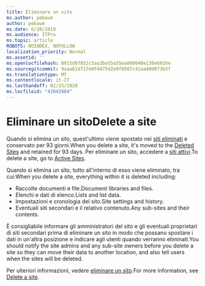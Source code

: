 ```yaml
---
title: Eliminare un sito
ms.author: pebaum
author: pebaum
ms.date: 6/20/2019
ms.audience: ITPro
ms.topic: article
ROBOTS: NOINDEX, NOFOLLOW
localization_priority: Normal
ms.assetid: ''
ms.openlocfilehash: 8915d97852c5aa3be55a55ea008040e136e6016e
ms.sourcegitcommit: 9aaa61d717e0fd475d2e9f0507c42aa40d073b5f
ms.translationtype: MT
ms.contentlocale: it-IT
ms.lasthandoff: 02/15/2020
ms.locfileid: "42042884"
---
```

# <a name="delete-a-site"></a><span data-ttu-id="5a98e-102">Eliminare un sito</span><span class="sxs-lookup"><span data-stu-id="5a98e-102">Delete a site</span></span>

<span data-ttu-id="5a98e-103">Quando si elimina un sito, quest'ultimo viene spostato nei [siti eliminati](https://admin.microsoft.com/sharepoint?page=recyclebin&modern=true) e conservato per 93 giorni.</span><span class="sxs-lookup"><span data-stu-id="5a98e-103">When you delete a site, it's moved to the [Deleted Sites](https://admin.microsoft.com/sharepoint?page=recyclebin&modern=true) and retained for 93 days.</span></span> <span data-ttu-id="5a98e-104">Per eliminare un sito, accedere a [siti attivi](https://admin.microsoft.com/sharepoint?page=sitemanagement&modern=true).</span><span class="sxs-lookup"><span data-stu-id="5a98e-104">To delete a site, go to [Active Sites](https://admin.microsoft.com/sharepoint?page=sitemanagement&modern=true).</span></span> 

<span data-ttu-id="5a98e-105">Quando si elimina un sito, tutto all'interno di esso viene eliminato, tra cui:</span><span class="sxs-lookup"><span data-stu-id="5a98e-105">When you delete a site, everything within it is deleted including:</span></span>

- <span data-ttu-id="5a98e-106">Raccolte documenti e file.</span><span class="sxs-lookup"><span data-stu-id="5a98e-106">Document libraries and files.</span></span>
- <span data-ttu-id="5a98e-107">Elenchi e dati di elenco.</span><span class="sxs-lookup"><span data-stu-id="5a98e-107">Lists and list data.</span></span>
- <span data-ttu-id="5a98e-108">Impostazioni e cronologia del sito.</span><span class="sxs-lookup"><span data-stu-id="5a98e-108">Site settings and history.</span></span>
- <span data-ttu-id="5a98e-109">Eventuali siti secondari e il relativo contenuto.</span><span class="sxs-lookup"><span data-stu-id="5a98e-109">Any sub-sites and their contents.</span></span>

<span data-ttu-id="5a98e-110">È consigliabile informare gli amministratori del sito e gli eventuali proprietari di siti secondari prima di eliminare un sito in modo che possano spostare i dati in un'altra posizione e indicare agli utenti quando verranno eliminati.</span><span class="sxs-lookup"><span data-stu-id="5a98e-110">You should notify the site admins and any sub-site owners before you delete a site so they can move their data to another location, and also tell users when the sites will be deleted.</span></span>

<span data-ttu-id="5a98e-111">Per ulteriori informazioni, vedere [eliminare un sito](https://docs.microsoft.com/sharepoint/delete-site-collection).</span><span class="sxs-lookup"><span data-stu-id="5a98e-111">For more information, see [Delete a site](https://docs.microsoft.com/sharepoint/delete-site-collection).</span></span>
